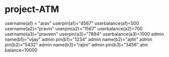 # project-ATM
username(a1) = "arav"
userpin(a1)="4567"
userbalance(a1)=500
username(a2)="pravin"
userpin(a2)="1567"
userbalance(a2)=700
username(a3)="praveen"
userpin(a3)="7894"
userbalance(a3)=1000
admin name(b1)="vijay"
admin pin(b1)="1234"
admin name(b2)="ajith"
admin pin(b2)="5432"
admin name(b3)="rajini"
admin pin(b3)="3456"
atm balance=10000
